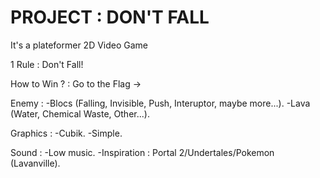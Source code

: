 # PROJECT : DON'T FALL

It's a plateformer 2D Video Game

1 Rule : Don't Fall!

How to Win ? : Go to the Flag ->

Enemy : 
-Blocs (Falling, Invisible, Push, Interuptor, maybe more...).
-Lava (Water, Chemical Waste, Other...).

Graphics :
-Cubik.
-Simple.

Sound :
-Low music.
-Inspiration : Portal 2/Undertales/Pokemon (Lavanville).

<!---
VaxThrash/VaxThrash is a ✨ special ✨ repository because its `README.md` (this file) appears on your GitHub profile.
You can click the Preview link to take a look at your changes.
--->
